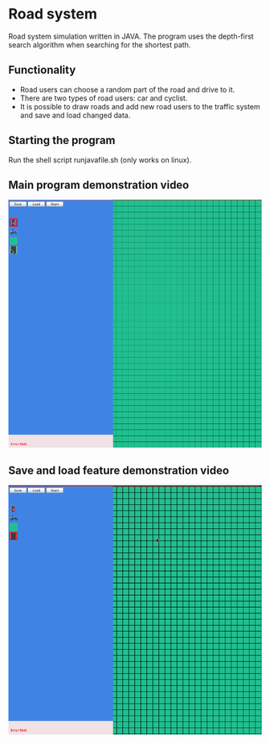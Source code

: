 # Road system

Road system simulation written in JAVA. The program uses the depth-first search algorithm when searching for the shortest path.

## Functionality
- Road users can choose a random part of the road and drive to it.
- There are two types of road users: car and cyclist.
- It is possible to draw roads and add new road users to the traffic system and save and load changed data.

## Starting the program
Run the shell script runjavafile.sh (only works on linux).

## Main program demonstration video
![Main demonstration](demonstrationMain.gif 'Main demonstration')



## Save and load feature demonstration video
![Save load demonstration](demonstrationSaveLoad.gif 'Save load demonstration')
